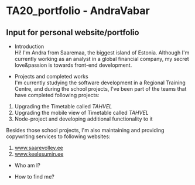 # TA20_portfolio - AndraVabar

## Input for personal website/portfolio

- Introduction
\
Hi! I'm Andra from Saaremaa, the biggest island of Estonia. Although I'm currently working as an analyst in a global financial company, my secret love&passion is towards front-end development. 

- Projects and completed works
\
I'm currently studying the software development in a Regional Training Centre, and during the school projects, I've been part of the teams that have completed following projects:
1. Upgrading the Timetable called _TAHVEL_
2. Upgrading the mobile view of Timetable called _TAHVEL_
3. Node-project and developing additional functionality to it

Besides those school projects, I'm also maintaining and providing copywriting services to following websites:
1. www.saarevolley.ee
2. www.keelesumin.ee

- Who am I?


- How to find me?
